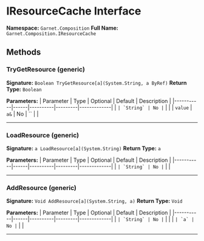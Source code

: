 # IResourceCache Interface

**Namespace:** `Garnet.Composition`
**Full Name:** `Garnet.Composition.IResourceCache`

## Methods

### TryGetResource (generic)

**Signature:** `Boolean TryGetResource[a](System.String, a ByRef)`
**Return Type:** `Boolean`

**Parameters:**
| Parameter | Type | Optional | Default | Description |
|-----------|------|----------|---------|-------------|
| `` | `String` | No | `` |  |
| `value` | `a&` | No | `` |  |

---

### LoadResource (generic)

**Signature:** `a LoadResource[a](System.String)`
**Return Type:** `a`

**Parameters:**
| Parameter | Type | Optional | Default | Description |
|-----------|------|----------|---------|-------------|
| `` | `String` | No | `` |  |

---

### AddResource (generic)

**Signature:** `Void AddResource[a](System.String, a)`
**Return Type:** `Void`

**Parameters:**
| Parameter | Type | Optional | Default | Description |
|-----------|------|----------|---------|-------------|
| `` | `String` | No | `` |  |
| `` | `a` | No | `` |  |

---